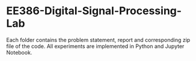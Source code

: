 # EE386-Digital-Signal-Processing-Lab
Each folder contains the problem statement, report and corresponding zip file of the code. All experiments are implemented in Python and Jupyter Notebook.
